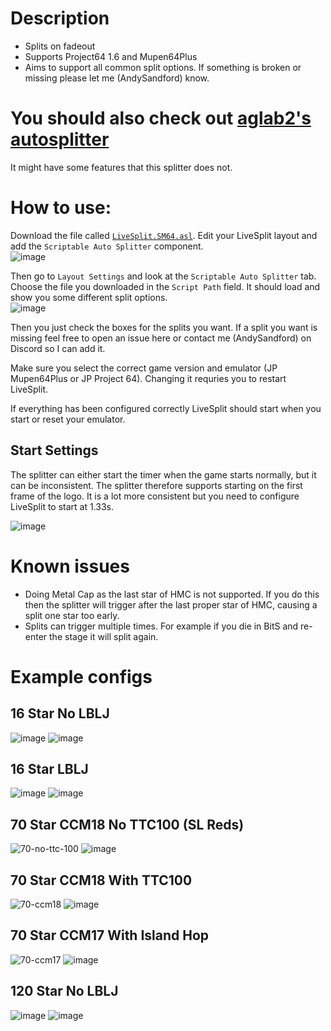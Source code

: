 # Description
* Splits on fadeout
* Supports Project64 1.6 and Mupen64Plus
* Aims to support all common split options. If something is broken or missing please let me (AndySandford) know.

# You should also check out [aglab2's autosplitter](https://github.com/aglab2/LiveSplitAutoSplitters)
It might have some features that this splitter does not.

# How to use:  
Download the file called [`LiveSplit.SM64.asl`](https://github.com/andysandford/sm64-livesplit-autosplitter/releases/download/v1.2/LiveSplit.SM64.asl). Edit your LiveSplit layout and add the `Scriptable Auto Splitter` component.  
![image](https://user-images.githubusercontent.com/93740337/140424715-53cea1e5-8a96-4573-922e-bf0e6dccd39b.png)  

Then go to `Layout Settings` and look at the `Scriptable Auto Splitter` tab.
Choose the file you downloaded in the `Script Path` field. It should load and show you some different split options.  
![image](https://user-images.githubusercontent.com/93740337/142740561-215b87ac-a100-49b1-b259-808a1437a7b7.png)

Then you just check the boxes for the splits you want. If a split you want is missing feel free to open an issue here or contact me (AndySandford) on Discord so I can add it.

Make sure you select the correct game version and emulator (JP Mupen64Plus or JP Project 64). Changing it requries you to restart LiveSplit.

If everything has been configured correctly LiveSplit should start when you start or reset your emulator.

## Start Settings
The splitter can either start the timer when the game starts normally, but it can be inconsistent. The splitter therefore supports starting on the first frame of the logo. It is a lot more consistent but you need to configure LiveSplit to start at 1.33s.

![image](https://user-images.githubusercontent.com/93740337/142740503-b6f1ccd0-fcee-4426-93d3-0b269060df5d.png)  

# Known issues
* Doing Metal Cap as the last star of HMC is not supported. If you do this then the splitter will trigger after the last proper star of HMC, causing a split one star too early.
* Splits can trigger multiple times. For example if you die in BitS and re-enter the stage it will split again.

# Example configs
## 16 Star No LBLJ
![image](https://user-images.githubusercontent.com/93740337/140610599-b6e1af1d-a660-432c-b458-5a6a1910c54f.png)
![image](https://user-images.githubusercontent.com/93740337/140610533-80ab2ba2-acc3-4bca-abfd-92ff8c8c87fe.png)

## 16 Star LBLJ
![image](https://user-images.githubusercontent.com/93740337/140610687-a99dfa21-d8a3-408a-9c08-6998235c5276.png)
![image](https://user-images.githubusercontent.com/93740337/140610660-d1bfe335-eabd-4812-91ec-80de64a46dfb.png)

## 70 Star CCM18 No TTC100 (SL Reds)
![70-no-ttc-100](https://user-images.githubusercontent.com/93740337/141648786-b9276d5c-243f-4f6c-a04c-18c1255e59e0.png)
![image](https://user-images.githubusercontent.com/93740337/141648743-b302b817-b076-4096-bf6b-89917e0a93fc.png)

## 70 Star CCM18 With TTC100
![70-ccm18](https://user-images.githubusercontent.com/93740337/141648863-2bf1d893-6bb8-4a13-96b5-8c8a2ea4860e.png)
![image](https://user-images.githubusercontent.com/93740337/141648885-687c7ec0-e60a-4bac-aed3-bdcde4236bcb.png)

## 70 Star CCM17 With Island Hop
![70-ccm17](https://user-images.githubusercontent.com/93740337/141648898-b3af60f5-30d2-4695-a7e1-fe4acf2b2f44.png)
![image](https://user-images.githubusercontent.com/93740337/141648959-b7d6ba12-2b4d-48e6-b6ea-ca679ff6007c.png)

## 120 Star No LBLJ
![image](https://user-images.githubusercontent.com/93740337/140610848-1e073741-1bbe-4f02-8738-b60b4229662a.png)
![image](https://user-images.githubusercontent.com/93740337/140610792-a845726a-737b-467b-bbb7-04a2c6bb4218.png)
